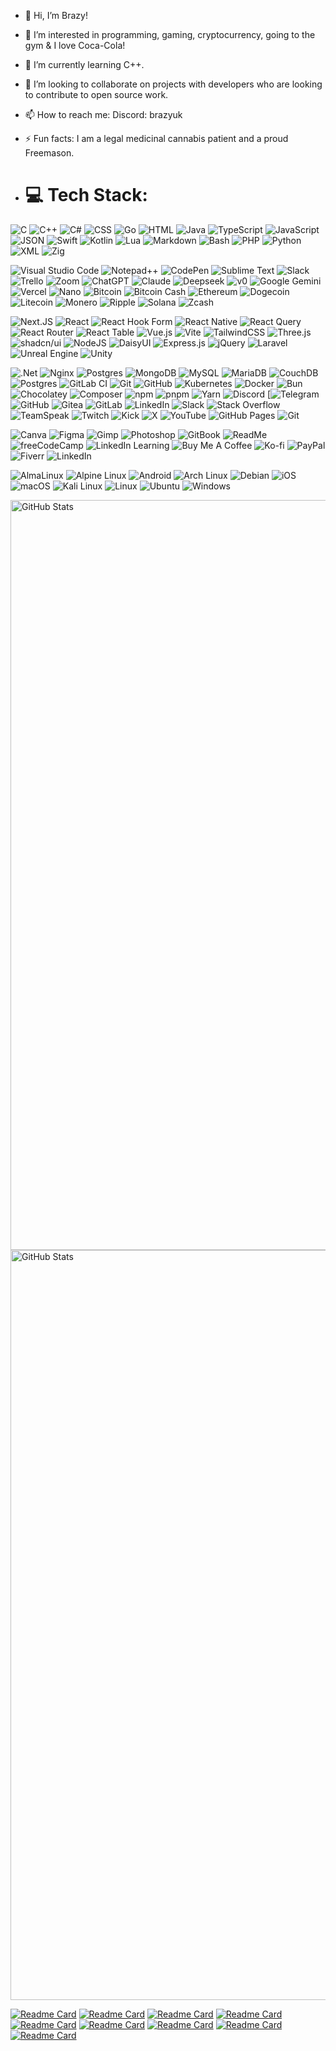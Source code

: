 - 👋 Hi, I’m Brazy!
- 👀 I’m interested in programming, gaming, cryptocurrency, going to the gym & I love Coca-Cola!
- 🌱 I’m currently learning C++.
- 💞️ I’m looking to collaborate on projects with developers who are looking to contribute to open source work.
- 📫 How to reach me: Discord: brazyuk
- ⚡ Fun facts: I am a legal medicinal cannabis patient and a proud Freemason.

- # 💻 Tech Stack:
![C](https://img.shields.io/badge/C-00599C?logo=c&logoColor=white) ![C++](https://img.shields.io/badge/C++-%2300599C.svg?logo=c%2B%2B&logoColor=white) ![C#](https://custom-icon-badges.demolab.com/badge/C%23-%23239120.svg?logo=cshrp&logoColor=white) ![CSS](https://img.shields.io/badge/CSS-1572B6?logo=css3&logoColor=fff) ![Go](https://img.shields.io/badge/Go-%2300ADD8.svg?&logo=go&logoColor=white) ![HTML](https://img.shields.io/badge/HTML-%23E34F26.svg?logo=html5&logoColor=white) ![Java](https://img.shields.io/badge/Java-%23ED8B00.svg?logo=openjdk&logoColor=white) ![TypeScript](https://img.shields.io/badge/TypeScript-3178C6?logo=typescript&logoColor=fff) ![JavaScript](https://img.shields.io/badge/JavaScript-F7DF1E?logo=javascript&logoColor=000) ![JSON](https://img.shields.io/badge/JSON-000?logo=json&logoColor=fff) ![Swift](https://img.shields.io/badge/Swift-F54A2A?logo=swift&logoColor=white) ![Kotlin](https://img.shields.io/badge/Kotlin-%237F52FF.svg?logo=kotlin&logoColor=white) ![Lua](https://img.shields.io/badge/Lua-%232C2D72.svg?logo=lua&logoColor=white) ![Markdown](https://img.shields.io/badge/Markdown-%23000000.svg?logo=markdown&logoColor=white) ![Bash](https://img.shields.io/badge/Bash-4EAA25?logo=gnubash&logoColor=fff) ![PHP](https://img.shields.io/badge/php-%23777BB4.svg?&logo=php&logoColor=white) ![Python](https://img.shields.io/badge/Python-3776AB?logo=python&logoColor=fff) ![XML](https://img.shields.io/badge/XML-767C52?logo=xml&logoColor=fff) ![Zig](https://img.shields.io/badge/Zig-F7A41D?logo=zig&logoColor=fff)
 
![Visual Studio Code](https://custom-icon-badges.demolab.com/badge/Visual%20Studio%20Code-0078d7.svg?logo=vsc&logoColor=white) ![Notepad++](https://img.shields.io/badge/Notepad++-90E59A.svg?&logo=notepad%2b%2b&logoColor=black) ![CodePen](https://img.shields.io/badge/CodePen-white?&logo=codepen&logoColor=black) ![Sublime Text](https://img.shields.io/badge/Sublime%20Text-%23575757.svg?logo=sublime-text&logoColor=important) ![Slack](https://img.shields.io/badge/Slack-4A154B?logo=slack&logoColor=fff) 
![Trello](https://img.shields.io/badge/Trello-0052CC?logo=trello&logoColor=fff) ![Zoom](https://img.shields.io/badge/Zoom-2D8CFF?logo=zoom&logoColor=white) ![ChatGPT](https://img.shields.io/badge/ChatGPT-74aa9c?logo=openai&logoColor=white) ![Claude](https://img.shields.io/badge/Claude-D97757?logo=claude&logoColor=fff) ![Deepseek](https://custom-icon-badges.demolab.com/badge/Deepseek-4D6BFF?logo=deepseek&logoColor=fff) ![v0](https://img.shields.io/badge/v0-000?style=for-the-badge&logo=v0&logoColor=fff) ![Google Gemini](https://img.shields.io/badge/Google%20Gemini-886FBF?logo=googlegemini&logoColor=fff) ![Vercel](https://img.shields.io/badge/Vercel-%23000000.svg?logo=vercel&logoColor=white) ![Nano](https://img.shields.io/badge/Nano-008DE4?style=for-the-badge&logo=nano&logoColor=white) ![Bitcoin](https://img.shields.io/badge/Bitcoin-FF9900?logo=bitcoin&logoColor=white) ![Bitcoin Cash](https://img.shields.io/badge/Bitcoin%20Cash-0AC18E?logo=bitcoincash&logoColor=fff) ![Ethereum](https://img.shields.io/badge/Ethereum-3C3C3D?logo=ethereum&logoColor=white) ![Dogecoin](https://img.shields.io/badge/Dogecoin-C2A633?logo=dogecoin&logoColor=white) ![Litecoin](https://img.shields.io/badge/Litecoin-A6A9AA?logo=litecoin&logoColor=white) ![Monero](https://img.shields.io/badge/Monero-F60?logo=monero&logoColor=fff) ![Ripple](https://img.shields.io/badge/Ripple-2288CB?logo=ripple&logoColor=white) ![Solana](https://img.shields.io/badge/Solana-9945FF?logo=solana&logoColor=fff) ![Zcash](https://img.shields.io/badge/Zcash-F3B724?logo=zcash&logoColor=fff)

![Next.JS](https://img.shields.io/badge/next.js-000000?style=for-the-badge&logo=nextdotjs&logoColor=white) ![React](https://img.shields.io/badge/React-%2320232a.svg?logo=react&logoColor=%2361DAFB) ![React Hook Form](https://img.shields.io/badge/React%20Hook%20Form-EC5990?logo=reacthookform&logoColor=fff) ![React Native](https://img.shields.io/badge/React_Native-%2320232a.svg?logo=react&logoColor=%2361DAFB) ![React Query](https://img.shields.io/badge/React%20Query-FF4154?logo=reactquery&logoColor=fff) ![React Router](https://img.shields.io/badge/React_Router-CA4245?logo=react-router&logoColor=white) ![React Table](https://img.shields.io/badge/React%20Table-FF4154?logo=reacttable&logoColor=fff) ![Vue.js](https://img.shields.io/badge/Vue.js-4FC08D?logo=vuedotjs&logoColor=fff) ![Vite](https://img.shields.io/badge/Vite-646CFF?logo=vite&logoColor=fff) ![TailwindCSS](https://img.shields.io/badge/Tailwind%20CSS-%2338B2AC.svg?logo=tailwind-css&logoColor=white) ![Three.js](https://img.shields.io/badge/Three.js-000?logo=threedotjs&logoColor=fff) ![shadcn/ui](https://img.shields.io/badge/shadcn%2Fui-000?logo=shadcnui&logoColor=fff) ![NodeJS](https://img.shields.io/badge/Node.js-6DA55F?logo=node.js&logoColor=white) ![DaisyUI](https://img.shields.io/badge/DaisyUI-5A0EF8?logo=daisyui&logoColor=fff) ![Express.js](https://img.shields.io/badge/Express.js-%23404d59.svg?logo=express&logoColor=%2361DAFB) ![jQuery](https://img.shields.io/badge/jQuery-0769AD?logo=jquery&logoColor=fff) ![Laravel](https://img.shields.io/badge/Laravel-%23FF2D20.svg?logo=laravel&logoColor=white) ![Unreal Engine](https://img.shields.io/badge/Unreal%20Engine-%23313131.svg?logo=unrealengine&logoColor=white) ![Unity](https://img.shields.io/badge/Unity-%23000000.svg?logo=unity&logoColor=white)


![.Net](https://img.shields.io/badge/.NET-5C2D91?style=for-the-badge&logo=.net&logoColor=white) ![Nginx](https://img.shields.io/badge/nginx-%23009639.svg?style=for-the-badge&logo=nginx&logoColor=white) ![Postgres](https://img.shields.io/badge/postgres-%23316192.svg?style=for-the-badge&logo=postgresql&logoColor=white) ![MongoDB](https://img.shields.io/badge/MongoDB-%234ea94b.svg?logo=mongodb&logoColor=white) ![MySQL](https://img.shields.io/badge/mysql-4479A1.svg?style=for-the-badge&logo=mysql&logoColor=white) ![MariaDB](https://img.shields.io/badge/MariaDB-003545?style=for-the-badge&logo=mariadb&logoColor=white) ![CouchDB](https://img.shields.io/badge/CouchDB-E42528?logo=apachecouchdb&logoColor=fff) ![Postgres](https://img.shields.io/badge/Postgres-%23316192.svg?logo=postgresql&logoColor=white) ![GitLab CI](https://img.shields.io/badge/gitlab%20CI-%23181717.svg?style=for-the-badge&logo=gitlab&logoColor=white) ![Git](https://img.shields.io/badge/git-%23F05033.svg?style=for-the-badge&logo=git&logoColor=white) ![GitHub](https://img.shields.io/badge/github-%23121011.svg?style=for-the-badge&logo=github&logoColor=white) ![Kubernetes](https://img.shields.io/badge/kubernetes-%23326ce5.svg?style=for-the-badge&logo=kubernetes&logoColor=white) ![Docker](https://img.shields.io/badge/docker-%230db7ed.svg?style=for-the-badge&logo=docker&logoColor=white) ![Bun](https://img.shields.io/badge/Bun-000?logo=bun&logoColor=fff) ![Chocolatey](https://img.shields.io/badge/Chocolatey-80B5E3?logo=chocolatey&logoColor=fff) ![Composer](https://img.shields.io/badge/Composer-885630?logo=composer&logoColor=fff) ![npm](https://img.shields.io/badge/npm-CB3837?logo=npm&logoColor=fff) ![pnpm](https://img.shields.io/badge/pnpm-F69220?logo=pnpm&logoColor=fff) ![Yarn](https://img.shields.io/badge/Yarn-2C8EBB?logo=yarn&logoColor=fff) ![Discord](https://img.shields.io/badge/Discord-%235865F2.svg?&logo=discord&logoColor=white) [![Telegram](https://img.shields.io/badge/Telegram-2CA5E0?logo=telegram&logoColor=white) ![GitHub](https://img.shields.io/badge/GitHub-%23121011.svg?logo=github&logoColor=white) ![Gitea](https://img.shields.io/badge/Gitea-6eaa5b?logo=gitea&logoColor=fff) ![GitLab](https://img.shields.io/badge/GitLab-FC6D26?logo=gitlab&logoColor=fff) ![LinkedIn](https://custom-icon-badges.demolab.com/badge/LinkedIn-0A66C2?logo=linkedin-white&logoColor=fff) ![Slack](https://img.shields.io/badge/Slack-4A154B?logo=slack&logoColor=fff) ![Stack Overflow](https://img.shields.io/badge/-Stack%20Overflow-FE7A16?logo=stack-overflow&logoColor=white) ![TeamSpeak](https://img.shields.io/badge/TeamSpeak-2580C3?logo=teamspeak&logoColor=white) ![Twitch](https://img.shields.io/badge/Twitch-%239146FF.svg?logo=Twitch&logoColor=white) ![Kick](https://img.shields.io/badge/Kick-53FC19?logo=kick&logoColor=000) ![X](https://img.shields.io/badge/X-%23000000.svg?logo=X&logoColor=white) ![YouTube](https://img.shields.io/badge/YouTube-%23FF0000.svg?logo=YouTube&logoColor=white) ![GitHub Pages](https://img.shields.io/badge/GitHub%20Pages-121013?logo=github&logoColor=white) ![Git](https://img.shields.io/badge/Git-F05032?logo=git&logoColor=fff)
 

![Canva](https://img.shields.io/badge/Canva-%2300C4CC.svg?&logo=Canva&logoColor=white) ![Figma](https://img.shields.io/badge/Figma-F24E1E?logo=figma&logoColor=white) ![Gimp](https://img.shields.io/badge/Gimp-5C5543?logo=gimp&logoColor=white) ![Photoshop](https://img.shields.io/badge/Photoshop-36454F?logo=adobephotoshop&amp%3BlogoColor=31A8FF&amp%3Bstyle=for-the-badge) ![GitBook](https://img.shields.io/badge/GitBook-3884FF?logo=gitbook&logoColor=fff) ![ReadMe](https://img.shields.io/badge/ReadMe-018EF5?logo=readme&logoColor=fff) ![freeCodeCamp](https://img.shields.io/badge/freeCodeCamp-0A0A23?logo=freecodecamp&logoColor=fff) ![LinkedIn Learning](https://custom-icon-badges.demolab.com/badge/LinkedIn%20Learning-0A66C2?logo=linkedin-white&logoColor=fff) ![Buy Me A Coffee](https://img.shields.io/badge/Buy%20Me%20a%20Coffee-ffdd00?&logo=buy-me-a-coffee&logoColor=black) ![Ko-fi](https://img.shields.io/badge/Ko--fi-FF5E5B?logo=ko-fi&logoColor=white) ![PayPal](https://img.shields.io/badge/PayPal-003087?logo=paypal&logoColor=fff) ![Fiverr](https://img.shields.io/badge/Fiverr-1DBF73?logo=fiverr&logoColor=fff) ![LinkedIn](https://custom-icon-badges.demolab.com/badge/LinkedIn-0A66C2?logo=linkedin-white&logoColor=fff)

![AlmaLinux](https://img.shields.io/badge/AlmaLinux-000?logo=almalinux&logoColor=fff) ![Alpine Linux](https://img.shields.io/badge/Alpine%20Linux-0D597F?logo=alpinelinux&logoColor=fff) ![Android](https://img.shields.io/badge/Android-3DDC84?logo=android&logoColor=white) ![Arch Linux](https://img.shields.io/badge/Arch%20Linux-1793D1?logo=arch-linux&logoColor=fff) ![Debian](https://img.shields.io/badge/Debian-A81D33?logo=debian&logoColor=fff) ![iOS](https://img.shields.io/badge/iOS-000000?&logo=apple&logoColor=white) ![macOS](https://img.shields.io/badge/macOS-000000?logo=apple&logoColor=F0F0F0) ![Kali Linux](https://img.shields.io/badge/Kali%20Linux-557C94?logo=kalilinux&logoColor=fff) ![Linux](https://img.shields.io/badge/Linux-FCC624?logo=linux&logoColor=black) ![Ubuntu](https://img.shields.io/badge/Ubuntu-E95420?logo=ubuntu&logoColor=white) ![Windows](https://custom-icon-badges.demolab.com/badge/Windows-0078D6?logo=windows11&logoColor=white)


<img style="height: 30vh;" src="https://github-readme-stats.vercel.app/api/top-langs/?username=BrazyDevelopment&show_icons=true&theme=holi" alt="GitHub Stats"><img style="height: 30vh;" src="https://github-readme-stats.vercel.app/api?username=BrazyDevelopment&show_icons=true&theme=holi" alt="GitHub Stats">

[![Readme Card](https://github-readme-stats.vercel.app/api/pin/?username=BrazyDevelopment&repo=nanomap&theme=holi)](https://github.com/BrazyDevelopment/nanomap)
[![Readme Card](https://github-readme-stats.vercel.app/api/pin/?username=BrazyDevelopment&repo=nakomoto-coefficient-calculator&theme=holi)](https://github.com/BrazyDevelopment/nakomoto-coefficient-calculator)
[![Readme Card](https://github-readme-stats.vercel.app/api/pin/?username=BrazyDevelopment&repo=TradeWise&theme=holi)](https://github.com/BrazyDevelopment/TradeWise)
[![Readme Card](https://github-readme-stats.vercel.app/api/pin/?username=BrazyDevelopment&repo=google-translate-discordbot&theme=holi)](https://github.com/BrazyDevelopment/google-translate-discordbot)
[![Readme Card](https://github-readme-stats.vercel.app/api/pin/?username=BrazyDevelopment&repo=discord-meme-generator&theme=holi)](https://github.com/BrazyDevelopment/discord-meme-generator)
[![Readme Card](https://github-readme-stats.vercel.app/api/pin/?username=BrazyDevelopment&repo=FiveM-PropSpawner&theme=holi)](https://github.com/BrazyDevelopment/FiveM-PropSpawner)
[![Readme Card](https://github-readme-stats.vercel.app/api/pin/?username=BrazyDevelopment&repo=cinescope&theme=holi)](https://github.com/BrazyDevelopment/cinescope)
[![Readme Card](https://github-readme-stats.vercel.app/api/pin/?username=BrazyDevelopment&repo=nyanobot&theme=holi)](https://github.com/BrazyDevelopment/nyanobot)
[![Readme Card](https://github-readme-stats.vercel.app/api/pin/?username=BrazyDevelopment&repo=ReactLoadingScreen&theme=holi)](https://github.com/BrazyDevelopment/ReactLoadingScreen)



<!---
BrazyDevelopment/BrazyDevelopment is a ✨ special ✨ repository because its `README.md` (this file) appears on your GitHub profile.
You can click the Preview link to take a look at your changes.
--->
